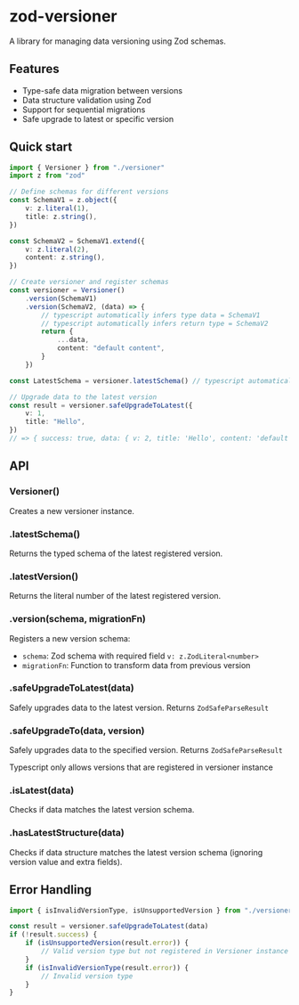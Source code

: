 # zod-versioner

A library for managing data versioning using Zod schemas.

## Features

-   Type-safe data migration between versions
-   Data structure validation using Zod
-   Support for sequential migrations
-   Safe upgrade to latest or specific version

## Quick start

```typescript
import { Versioner } from "./versioner"
import z from "zod"

// Define schemas for different versions
const SchemaV1 = z.object({
	v: z.literal(1),
	title: z.string(),
})

const SchemaV2 = SchemaV1.extend({
	v: z.literal(2),
	content: z.string(),
})

// Create versioner and register schemas
const versioner = Versioner()
	.version(SchemaV1)
	.version(SchemaV2, (data) => {
        // typescript automatically infers type data = SchemaV1
        // typescript automatically infers return type = SchemaV2
		return {
			...data,
			content: "default content",
		}
	})

const LatestSchema = versioner.latestSchema() // typescript automatically infers type equal to latest schema -- the last registered schema in versioner instance

// Upgrade data to the latest version
const result = versioner.safeUpgradeToLatest({
	v: 1,
	title: "Hello",
})
// => { success: true, data: { v: 2, title: 'Hello', content: 'default content' } }
```

## API

### Versioner()

Creates a new versioner instance.

### .latestSchema()

Returns the typed schema of the latest registered version.


### .latestVersion()

Returns the literal number of the latest registered version.

### .version(schema, migrationFn)

Registers a new version schema:

-   `schema`: Zod schema with required field `v: z.ZodLiteral<number>`
-   `migrationFn`: Function to transform data from previous version

### .safeUpgradeToLatest(data)

Safely upgrades data to the latest version. Returns `ZodSafeParseResult`

### .safeUpgradeTo(data, version)

Safely upgrades data to the specified version. Returns `ZodSafeParseResult`

Typescript only allows versions that are registered in versioner instance

### .isLatest(data)

Checks if data matches the latest version schema.

### .hasLatestStructure(data)

Checks if data structure matches the latest version schema (ignoring version value and extra fields).

## Error Handling

```typescript
import { isInvalidVersionType, isUnsupportedVersion } from "./versioner"

const result = versioner.safeUpgradeToLatest(data)
if (!result.success) {
	if (isUnsupportedVersion(result.error)) {
		// Valid version type but not registered in Versioner instance
	}
	if (isInvalidVersionType(result.error)) {
		// Invalid version type
	}
}
```
